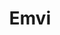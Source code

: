 ---
blog: https://medium.com/emvi
codehost: https://github.com/emvi
logohandle: emvi
sort: emvi
title: Emvi
twitter: https://x.com/emvi
website: https://emvi.com/
---
